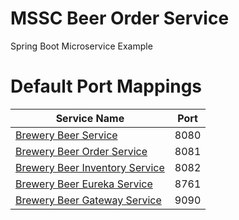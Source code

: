 # MSSC Beer Order Service

Spring Boot Microservice Example

# Default Port Mappings
| Service Name | Port | 
| --------| -----|
| [Brewery Beer Service](https://github.com/lokhansn/mssc-beer-service) | 8080 |
| [Brewery Beer Order Service](https://github.com/lokhansn/mssc-beer-order-service) | 8081 |
| [Brewery Beer Inventory Service](https://github.com/lokhansn/mssc-beer-inventory-service) | 8082 |
| [Brewery Beer Eureka Service](https://github.com/lokhansn/mssc-brewery-eureka) | 8761 |
| [Brewery Beer Gateway Service](https://github.com/lokhansn/mssc-brewery-gateway) | 9090 |